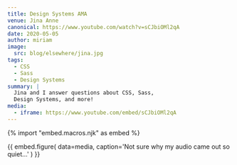 ```yaml
---
title: Design Systems AMA
venue: Jina Anne
canonical: https://www.youtube.com/watch?v=sCJbiOMl2qA
date: 2020-05-05
author: miriam
image:
  src: blog/elsewhere/jina.jpg
tags:
  - CSS
  - Sass
  - Design Systems
summary: |
  Jina and I answer questions about CSS, Sass,
  Design Systems, and more!
media:
  - iframe: https://www.youtube.com/embed/sCJbiOMl2qA
---
```


{% import "embed.macros.njk" as embed %}

{{ embed.figure(
  data=media,
  caption='Not sure why my audio came out so quiet…'
) }}
